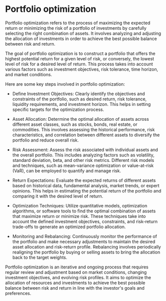 # Portfolio optimization

Portfolio optimization refers to the process of maximizing the expected return or minimizing the risk of a portfolio of investments by carefully selecting the right combination of assets. It involves analyzing and adjusting the allocation of investments in order to achieve the best possible balance between risk and return.

The goal of portfolio optimization is to construct a portfolio that offers the highest potential return for a given level of risk, or conversely, the lowest level of risk for a desired level of return. This process takes into account various factors such as investment objectives, risk tolerance, time horizon, and market conditions.

Here are some key steps involved in portfolio optimization:

* Define Investment Objectives: Clearly identify the objectives and constraints of the portfolio, such as desired return, risk tolerance, liquidity requirements, and investment horizon. This helps in setting specific targets for the optimization process.

* Asset Allocation: Determine the optimal allocation of assets across different asset classes, such as stocks, bonds, real estate, or commodities. This involves assessing the historical performance, risk characteristics, and correlation between different assets to diversify the portfolio and reduce overall risk.

* Risk Assessment: Assess the risk associated with individual assets and the overall portfolio. This includes analyzing factors such as volatility, standard deviation, beta, and other risk metrics. Different risk models and techniques, such as mean-variance optimization or value-at-risk (VaR), can be employed to quantify and manage risk.

* Return Expectations: Evaluate the expected returns of different assets based on historical data, fundamental analysis, market trends, or expert opinions. This helps in estimating the potential return of the portfolio and comparing it with the desired level of return.

* Optimization Techniques: Utilize quantitative models, optimization algorithms, or software tools to find the optimal combination of assets that maximize return or minimize risk. These techniques take into account the defined investment objectives, constraints, and risk-return trade-offs to generate an optimized portfolio allocation.

* Monitoring and Rebalancing: Continuously monitor the performance of the portfolio and make necessary adjustments to maintain the desired asset allocation and risk-return profile. Rebalancing involves periodically realigning the portfolio by buying or selling assets to bring the allocation back to the target weights.

Portfolio optimization is an iterative and ongoing process that requires regular review and adjustment based on market conditions, changing investment objectives, and evolving risk profiles. It aims to optimize the allocation of resources and investments to achieve the best possible balance between risk and return in line with the investor's goals and preferences.